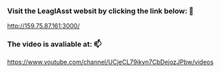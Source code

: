 ### Visit the LeaglAsst websit by clicking the link below:     👋

http://159.75.87.161:3000/


### The video is avaliable at:                                  📫
https://www.youtube.com/channel/UCjeCL79ikyn7CbDejozJPbw/videos
<!--
**legalasst/legalasst** is a ✨ _special_ ✨ repository because its `README.md` (this file) appears on your GitHub profile.

Here are some ideas to get you started:

- 🔭 I’m currently working on ...
- 🌱 I’m currently learning ...
- 👯 I’m looking to collaborate on ...
- 🤔 I’m looking for help with ...
- 💬 Ask me about ...
- 📫 How to reach me: ...
- 😄 Pronouns: ...
- ⚡ Fun fact: ...
-->
